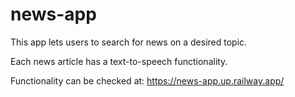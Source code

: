 # news-app

This app lets users to search for news on a desired topic.

Each news article has a text-to-speech functionality.

Functionality can be checked at:
https://news-app.up.railway.app/
